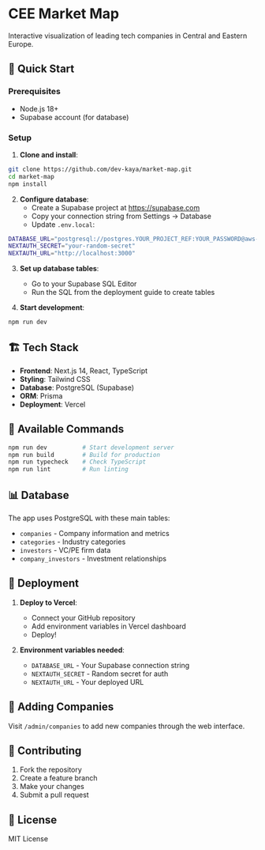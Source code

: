 # CEE Market Map

Interactive visualization of leading tech companies in Central and Eastern Europe.

## 🚀 Quick Start

### Prerequisites
- Node.js 18+
- Supabase account (for database)

### Setup

1. **Clone and install**:
```bash
git clone https://github.com/dev-kaya/market-map.git
cd market-map
npm install
```

2. **Configure database**:
   - Create a Supabase project at https://supabase.com
   - Copy your connection string from Settings → Database
   - Update `.env.local`:
```bash
DATABASE_URL="postgresql://postgres.YOUR_PROJECT_REF:YOUR_PASSWORD@aws-0-eu-west-2.pooler.supabase.com:6543/postgres"
NEXTAUTH_SECRET="your-random-secret"
NEXTAUTH_URL="http://localhost:3000"
```

3. **Set up database tables**:
   - Go to your Supabase SQL Editor
   - Run the SQL from the deployment guide to create tables

4. **Start development**:
```bash
npm run dev
```

## 🏗️ Tech Stack

- **Frontend**: Next.js 14, React, TypeScript
- **Styling**: Tailwind CSS
- **Database**: PostgreSQL (Supabase)
- **ORM**: Prisma
- **Deployment**: Vercel

## 🔧 Available Commands

```bash
npm run dev          # Start development server
npm run build        # Build for production
npm run typecheck    # Check TypeScript
npm run lint         # Run linting
```

## 📊 Database

The app uses PostgreSQL with these main tables:
- `companies` - Company information and metrics
- `categories` - Industry categories
- `investors` - VC/PE firm data
- `company_investors` - Investment relationships

## 🚀 Deployment

1. **Deploy to Vercel**:
   - Connect your GitHub repository
   - Add environment variables in Vercel dashboard
   - Deploy!

2. **Environment variables needed**:
   - `DATABASE_URL` - Your Supabase connection string
   - `NEXTAUTH_SECRET` - Random secret for auth
   - `NEXTAUTH_URL` - Your deployed URL

## 📝 Adding Companies

Visit `/admin/companies` to add new companies through the web interface.

## 🤝 Contributing

1. Fork the repository
2. Create a feature branch
3. Make your changes
4. Submit a pull request

## 📄 License

MIT License